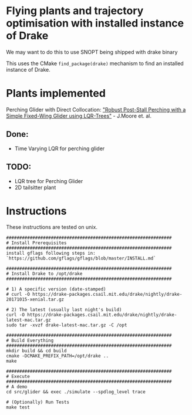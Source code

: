 # Flying plants and trajectory optimisation with installed instance of Drake

We may want to do this to use SNOPT being shipped with drake binary

This uses the CMake `find_package(drake)` mechanism to find an installed instance of Drake.
# Plants implemented
Perching Glider with Direct Collocation: ["Robust Post-Stall Perching with a Simple Fixed-Wing Glider using LQR-Trees"](https://groups.csail.mit.edu/robotics-center/public_papers/Moore14a.pdf) - J.Moore et. al.

## Done:
* Time Varying LQR for perching glider

## TODO:
* LQR tree for Perching Glider
* 2D tailsitter plant

# Instructions

These instructions are tested on unix.

```shell
###############################################################
# Install Prerequisites
###############################################################
install gflags following steps in:
`https://github.com/gflags/gflags/blob/master/INSTALL.md`

###############################################################
# Install Drake to /opt/drake
###############################################################

# 1) A specific version (date-stamped)
# curl -O https://drake-packages.csail.mit.edu/drake/nightly/drake-20171015-xenial.tar.gz

# 2) The latest (usually last night's build)
curl -O https://drake-packages.csail.mit.edu/drake/nightly/drake-latest-mac.tar.gz
sudo tar -xvzf drake-latest-mac.tar.gz -C /opt

###############################################################
# Build Everything
###############################################################
mkdir build && cd build
cmake -DCMAKE_PREFIX_PATH=/opt/drake ..
make

###############################################################
# Execute
###############################################################
# A demo
cd src/glider && exec ./simulate --spdlog_level trace

# (Optionally) Run Tests
make test
```

